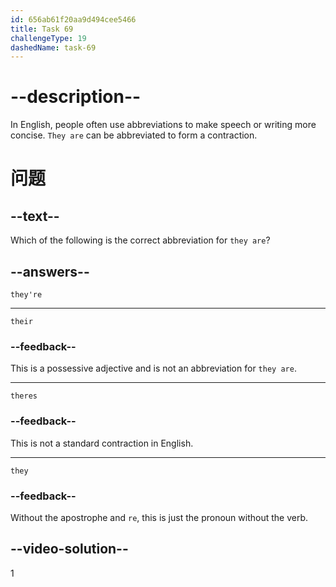 ```yaml
---
id: 656ab61f20aa9d494cee5466
title: Task 69
challengeType: 19
dashedName: task-69
---
```


# --description--

In English, people often use abbreviations to make speech or writing more concise. `They are` can be abbreviated to form a contraction.

# 问题

## --text--

Which of the following is the correct abbreviation for `they are`?

## --answers--

`they're`

---

`their`

### --feedback--

This is a possessive adjective and is not an abbreviation for `they are`.

---

`theres`

### --feedback--

This is not a standard contraction in English.

---

`they`

### --feedback--

Without the apostrophe and `re`, this is just the pronoun without the verb.

## --video-solution--

1
